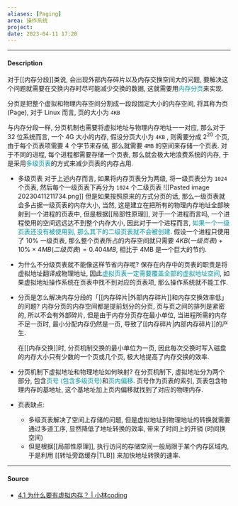 ```yaml
---
aliases: [Paging]
area: 操作系统
project: 
date: 2023-04-11 17:20
---
```

---
#### Description
对于[[内存分段]]类说, 会出现外部内存碎片以及内存交换空间大的问题, 要解决这个问题就需要在交换内存时尽可能减少交换的数据, 这就需要用<font color="#0593A2">内存分页</font>来实现.

分页是把整个虚拟和物理内存空间分割成一段段固定大小的内存空间, 将其称为页 (Page), 对于 Linux 而言, 页的大小为 `4KB`

与内存分段一样, 分页机制也需要将虚拟地址与物理内存地址一一对应, 那么对于 32 位系统而言, 一个 4G 大小的内存, 假设分页大小为 `4KB` , 则需要分成 $2^{20}$ 个页, 由于每个页表项需要 4 个字节来存储, 那么就需要 `4MB` 的空间来存储一个页表. 对于不同的进程, 每个进程都需要存储一个页表, 那么就会极大地浪费系统的内存, 于是采用<font color="#0593A2">多级页表</font>的方式来减少页表的内存占用.

- 多级页表
对于上述内存而言, 如果将内存页表分为两级, 将一级页表分为 `1024` 个页表, 然后每个一级页表下再分为 `1024` 个二级页表
![[Pasted image 20230411211734.png]]
但是如果按照原来的方式分页的话, 那么一级页表就会多占据一级页表的内存大小, 当然, 这是建立在把所有的物理内存地址全部映射到一个进程的页表中, 但是根据[[局部性原理]], 对于一个进程而言吗, 一个进程使用的空间远远达不到整个内存大小, 因此对于一个进程而言, <font color="#0593A2">如果一个一级页表还没有被使用到, 那么其下的二级页表就不会被创建</font>. 
假设一个进程只使用了 $10\%$ 一级页表, 那么整个页表所占的内存空间就只需要 $4KB (一级页表)+10\%\times 4MB (二级页表)=0.404MB$, 相比于 4MB 是一个巨大的节约.

- 为什么不分级页表就不能像这样节省内存呢?
    保存在内存中的页表的职责是将虚拟地址翻译成物理地址, 因此<font color="#0593A2">虚拟页表一定需要覆盖全部的虚拟地址空间</font>, 如果虚拟地址操作系统在页表中找不到对应的页表项, 那么操作系统就不能工作.
- 分页是怎么解决内存分段的「[[内存碎片|外部内存碎片]]和内存交换效率低」的问题?
    内存分页的内存空间都是提前划分的分页, 页与页之间的排列是紧密的, 所以不会有外部碎片, 但是由于内存分页存在最小单位, 当进程所需的内存不足一页时, 最小分配内存仍然是一页, 导致了[[内存碎片|内部内存碎片]]的产生. 
    
    在[[内存交换]]时, 分页机制交换的最小单位为一页, 因此每次交换时写入磁盘的内存大小只有少数的一个页或几个页, 极大地提高了内存交换的效率.
- 分页机制下虚拟地址和物理地址如何映射?
    在分页机制下, 虚拟地址分为两个部分, 包含<font color="#0593A2">页号 (包含多级页号)</font>和<font color="#0593A2">页内偏移</font>. 页号作为页表的索引, 页表包含物理内存的基地址, 这个基地址加上页内偏移就找到了对应的物理内存. 

- 页表缺点: 
    - 多级页表解决了空间上存储的问题, 但是虚拟地址到物理地址的转换就需要通过多道工序, 显然降低了地址转换的效率, 带来了时间上的开销 (时间换空间)
    - 但是根据[[局部性原理]], 执行访问的存储空间一般局限于某个内存区域内, 于是利用 [[转址旁路缓存|TLB]] 来加快地址转换的速率. 
---
#### Source
- [4.1 为什么要有虚拟内存？ | 小林coding](https://xiaolincoding.com/os/3_memory/vmem.html#%E5%A4%9A%E7%BA%A7%E9%A1%B5%E8%A1%A8)